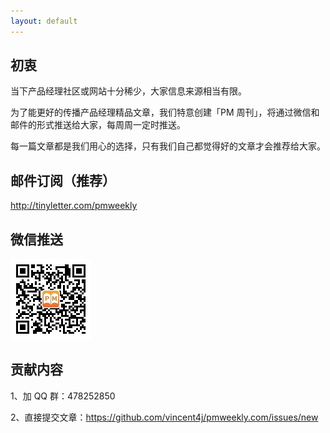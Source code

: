 ```yaml
---
layout: default
---
```


## 初衷

当下产品经理社区或网站十分稀少，大家信息来源相当有限。   

为了能更好的传播产品经理精品文章，我们特意创建「PM 周刊」，将通过微信和邮件的形式推送给大家，每周周一定时推送。   

每一篇文章都是我们用心的选择，只有我们自己都觉得好的文章才会推荐给大家。  

## 邮件订阅（推荐）

<http://tinyletter.com/pmweekly>

## 微信推送

![](/assets/weixin.jpg)

## 贡献内容

1、加 QQ 群：478252850    

2、直接提交文章：<https://github.com/vincent4j/pmweekly.com/issues/new>


